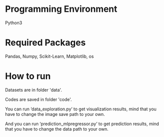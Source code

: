 
# Programming Environment
Python3

# Required Packages
Pandas, 
Numpy, 
Scikit-Learn, 
Matplotlib, 
os

# How to run
Datasets are in folder 'data'.

Codes are saved in folder 'code'.

You can run ‘data_exploration.py’ to get visualization results, mind that you have to change the image save path to your own.

And you can run ‘prediction_mlpregressor.py’ to get prediction results, mind that you have to change the data path to your own.

